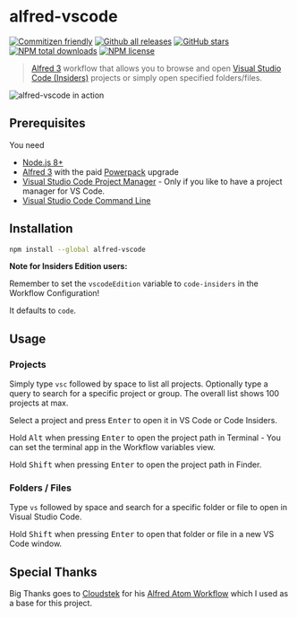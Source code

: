 # alfred-vscode

[![Commitizen friendly](https://img.shields.io/badge/commitizen-friendly-brightgreen.svg)](http://commitizen.github.io/cz-cli/)
[![Github all releases](https://img.shields.io/github/downloads/kbshl/alfred-vscode/total.svg)](https://github.com/kbshl/alfred-vscode/releases/)
[![GitHub stars](https://img.shields.io/github/stars/kbshl/alfred-vscode.svg)](https://github.com/kbshl/alfred-vscode/stargazers/)
[![NPM total downloads](https://img.shields.io/npm/dt/alfred-vscode.svg)](https://www.npmjs.com/package/alfred-vscode)
[![NPM license](https://img.shields.io/npm/l/alfred-vscode.svg)](https://www.npmjs.com/package/alfred-vscode)

> [Alfred 3](https://www.alfredapp.com) workflow that allows you to browse and open [Visual Studio Code (Insiders)](https://code.visualstudio.com/) projects or simply open specified folders/files.

![alfred-vscode in action](docs/screenshot.png)

## Prerequisites

You need

* [Node.js 8+](https://nodejs.org)
* [Alfred 3](https://www.alfredapp.com) with the paid [Powerpack](https://www.alfredapp.com/powerpack/) upgrade
* [Visual Studio Code Project Manager](https://marketplace.visualstudio.com/items?itemName=alefragnani.project-manager) - Only if you like to have a project manager for VS Code.
* [Visual Studio Code Command Line](https://code.visualstudio.com/docs/setup/mac)

## Installation

```bash
npm install --global alfred-vscode
```

**Note for Insiders Edition users:**

Remember to set the `vscodeEdition` variable to `code-insiders` in the Workflow Configuration!

It defaults to `code`.

## Usage

### Projects

Simply type `vsc` followed by space to list all projects. Optionally type a query to search for a
specific project or group. The overall list shows 100 projects at max.

Select a project and press <kbd>Enter</kbd> to open it in VS Code or Code Insiders.

Hold <kbd>Alt</kbd> when pressing <kbd>Enter</kbd> to open the project path in Terminal - You can set
the terminal app in the Workflow variables view.

Hold <kbd>Shift</kbd> when pressing <kbd>Enter</kbd> to open the project path in Finder.

### Folders / Files

Type `vs` followed by space and search for a specific folder or file to open in Visual Studio Code.

Hold <kbd>Shift</kbd> when pressing <kbd>Enter</kbd> to open that folder or file in a new VS Code window.

## Special Thanks

Big Thanks goes to [Cloudstek](https://github.com/Cloudstek) for his [Alfred Atom Workflow](https://github.com/Cloudstek/alfred-atom) which I used as a base for this project.